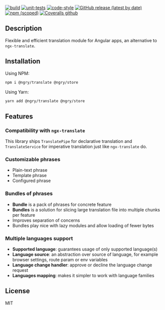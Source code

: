[![build](https://github.com/ngry-project/translate/workflows/build/badge.svg?branch=master)](https://github.com/ngry-project/translate/actions?query=workflow%3Abuild)
[![unit-tests](https://github.com/ngry-project/translate/workflows/unit-tests/badge.svg?branch=master)](https://github.com/ngry-project/translate/actions?query=workflow%3Aunit-tests)
[![code-style](https://github.com/ngry-project/translate/workflows/code-style/badge.svg?branch=master)](https://github.com/ngry-project/translate/actions?query=workflow%3Acode-style)
[![GitHub release (latest by date)](https://img.shields.io/github/v/release/ngry-project/translate?logo=github)](https://github.com/ngry-project/translate/releases)
[![npm (scoped)](https://img.shields.io/npm/v/@ngry/translate?logo=npm)](https://www.npmjs.com/package/@ngry/translate)
[![Coveralls github](https://img.shields.io/coveralls/github/ngry-project/translate?logo=jest)](https://coveralls.io/github/ngry-project/translate)

## Description

Flexible and efficient translation module for Angular apps, an alternative to `ngx-translate`.

## Installation

Using NPM:

```bash
npm i @ngry/translate @ngry/store
```

Using Yarn:

```bash
yarn add @ngry/translate @ngry/store
```

## Features

### Compatibility with `ngx-translate`

This library ships `TranslatePipe` for declarative translation and `TranslateService` for imperative translation just
like `ngx-translate` do.

### Customizable phrases

- Plain-text phrase
- Template phrase
- Configured phrase

### Bundles of phrases

- **Bundle** is a pack of phrases for concrete feature
- **Bundles** is a solution for slicing large translation file into multiple chunks per feature
- Improves separation of concerns
- Bundles play nice with lazy modules and allow loading of fewer bytes

### Multiple languages support

- **Supported language**: guarantees usage of only supported language(s)
- **Language source**: an abstraction over source of language, for example browser settings, route param or env
  variables
- **Language change handler**: approve or decline the language change request
- **Languages mapping**: makes it simpler to work with language families

## License

MIT

